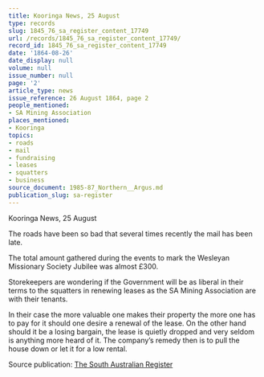 ```yaml
---
title: Kooringa News, 25 August
type: records
slug: 1845_76_sa_register_content_17749
url: /records/1845_76_sa_register_content_17749/
record_id: 1845_76_sa_register_content_17749
date: '1864-08-26'
date_display: null
volume: null
issue_number: null
page: '2'
article_type: news
issue_reference: 26 August 1864, page 2
people_mentioned:
- SA Mining Association
places_mentioned:
- Kooringa
topics:
- roads
- mail
- fundraising
- leases
- squatters
- business
source_document: 1985-87_Northern__Argus.md
publication_slug: sa-register
---
```


Kooringa News, 25 August

The roads have been so bad that several times recently the mail has been late.

The total amount gathered during the events to mark the Wesleyan Missionary Society Jubilee was almost £300.

Storekeepers are wondering if the Government will be as liberal in their terms to the squatters in renewing leases as the SA Mining Association are with their tenants.

In their case the more valuable one makes their property the more one has to pay for it should one desire a renewal of the lease.  On the other hand should it be a losing bargain, the lease is quietly dropped and very seldom is anything more heard of it.  The company’s remedy then is to pull the house down or let it for a low rental.

Source publication: [The South Australian Register](/publications/sa-register/)
